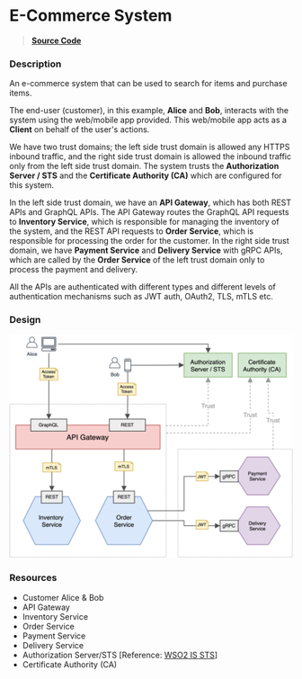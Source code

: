 # E-Commerce System

> [**Source Code**](https://github.com/ldclakmal/ballerina-security/tree/master/scenarios/e-commerce-system)

### Description

An e-commerce system that can be used to search for items and purchase items. 

The end-user (customer), in this example, **Alice** and **Bob**, interacts with the system using the web/mobile app provided. This web/mobile app acts as a **Client** on behalf of the user's actions.

We have two trust domains; the left side trust domain is allowed any HTTPS inbound traffic, and the right side trust domain is allowed the inbound traffic only from the left side trust domain. The system trusts the **Authorization Server / STS** and the **Certificate Authority (CA)** which are configured for this system.

In the left side trust domain, we have an **API Gateway**, which has both REST APIs and GraphQL APIs. The API Gateway routes the GraphQL API requests to **Inventory Service**, which is responsible for managing the inventory of the system, and the REST API requests to **Order Service**, which is responsible for processing the order for the customer.
In the right side trust domain, we have **Payment Service** and **Delivery Service** with gRPC APIs, which are called by the **Order Service** of the left trust domain only to process the payment and delivery.

All the APIs are authenticated with different types and different levels of authentication mechanisms such as JWT auth, OAuth2, TLS, mTLS etc.

### Design

![figure-1](./figure-1.png)

### Resources

- Customer Alice & Bob
- API Gateway
- Inventory Service
- Order Service
- Payment Service
- Delivery Service
- Authorization Server/STS [Reference: [WSO2 IS STS](https://hub.docker.com/r/ldclakmal/wso2is-sts)]
- Certificate Authority (CA)
